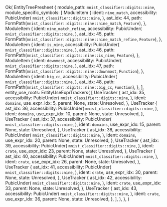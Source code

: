 Ok(
    EntityTreePresheet {
        module_path: `mnist_classifier::digits::nine`,
        module_specific_symbols: [
            ModuleItem {
                ident: `nine_match`,
                accessibility: PubicUnder(
                    `mnist_classifier::digits::nine`,
                ),
                ast_idx: 44,
                path: FormPath(`mnist_classifier::digits::nine::nine_match`, `Feature`),
            },
            ModuleItem {
                ident: `nine_match_refine`,
                accessibility: PubicUnder(
                    `mnist_classifier::digits::nine`,
                ),
                ast_idx: 45,
                path: FormPath(`mnist_classifier::digits::nine::nine_match_refine`, `Feature`),
            },
            ModuleItem {
                ident: `is_nine`,
                accessibility: PubicUnder(
                    `mnist_classifier::digits::nine`,
                ),
                ast_idx: 46,
                path: FormPath(`mnist_classifier::digits::nine::is_nine`, `Feature`),
            },
            ModuleItem {
                ident: `downmost`,
                accessibility: PubicUnder(
                    `mnist_classifier::digits::nine`,
                ),
                ast_idx: 47,
                path: FormPath(`mnist_classifier::digits::nine::downmost`, `Function`),
            },
            ModuleItem {
                ident: `big_cc`,
                accessibility: PubicUnder(
                    `mnist_classifier::digits::nine`,
                ),
                ast_idx: 48,
                path: FormPath(`mnist_classifier::digits::nine::big_cc`, `Function`),
            },
        ],
        entity_use_roots: EntityUseExprTrackers(
            [
                UseTracker {
                    ast_idx: 35,
                    accessibility: PubicUnder(
                        `mnist_classifier::digits::nine`,
                    ),
                    ident: `domains`,
                    use_expr_idx: 5,
                    parent: None,
                    state: Unresolved,
                },
                UseTracker {
                    ast_idx: 36,
                    accessibility: PubicUnder(
                        `mnist_classifier::digits::nine`,
                    ),
                    ident: `domains`,
                    use_expr_idx: 10,
                    parent: None,
                    state: Unresolved,
                },
                UseTracker {
                    ast_idx: 37,
                    accessibility: PubicUnder(
                        `mnist_classifier::digits::nine`,
                    ),
                    ident: `domains`,
                    use_expr_idx: 15,
                    parent: None,
                    state: Unresolved,
                },
                UseTracker {
                    ast_idx: 38,
                    accessibility: PubicUnder(
                        `mnist_classifier::digits::nine`,
                    ),
                    ident: `domains`,
                    use_expr_idx: 20,
                    parent: None,
                    state: Unresolved,
                },
                UseTracker {
                    ast_idx: 39,
                    accessibility: PubicUnder(
                        `mnist_classifier::digits::nine`,
                    ),
                    ident: `crate`,
                    use_expr_idx: 23,
                    parent: None,
                    state: Unresolved,
                },
                UseTracker {
                    ast_idx: 40,
                    accessibility: PubicUnder(
                        `mnist_classifier::digits::nine`,
                    ),
                    ident: `crate`,
                    use_expr_idx: 26,
                    parent: None,
                    state: Unresolved,
                },
                UseTracker {
                    ast_idx: 41,
                    accessibility: PubicUnder(
                        `mnist_classifier::digits::nine`,
                    ),
                    ident: `crate`,
                    use_expr_idx: 30,
                    parent: None,
                    state: Unresolved,
                },
                UseTracker {
                    ast_idx: 42,
                    accessibility: PubicUnder(
                        `mnist_classifier::digits::nine`,
                    ),
                    ident: `crate`,
                    use_expr_idx: 33,
                    parent: None,
                    state: Unresolved,
                },
                UseTracker {
                    ast_idx: 43,
                    accessibility: PubicUnder(
                        `mnist_classifier::digits::nine`,
                    ),
                    ident: `crate`,
                    use_expr_idx: 36,
                    parent: None,
                    state: Unresolved,
                },
            ],
        ),
    },
)